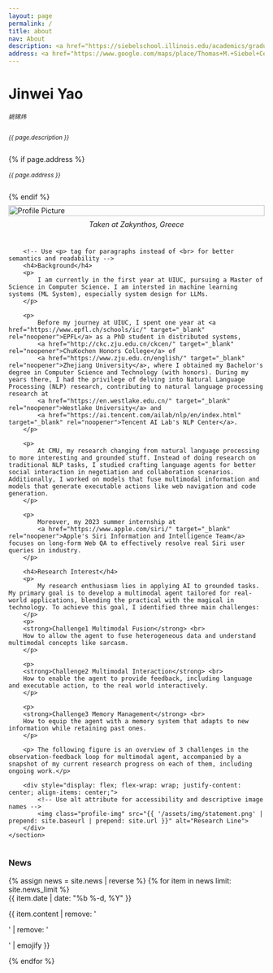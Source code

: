 ```yaml
---
layout: page
permalink: /
title: about
nav: About
description: <a href="https://siebelschool.illinois.edu/academics/graduate/ms-program" class="page-description" target="_blank">MSCS</a> • <a href="https://siebelschool.illinois.edu/" class="page-description" target="_blank">Sibel Computer Science Center</a> • <a href="https://illinois.edu/" class="page-description" target="_blank">UIUC</a>
address: <a href="https://www.google.com/maps/place/Thomas+M.+Siebel+Center+for+Computer+Science/@40.1138069,-88.2274801,17z/data=!3m2!4b1!5s0x880cd76a5762dfb7:0xcf6a023935717398!4m6!3m5!1s0x880cd76baa8479a9:0x4e9f01d40d359630!8m2!3d40.1138028!4d-88.2249052!16s%2Fm%2F0yqkg1s?entry=ttu" class="page-description" target="_blank">201 N Goodwin Ave, Urbana, IL 61801</a>
---
```


<div class="col p-0 pt-4 pb-4">
  <h1 class="title text-left font-weight-bold">Jinwei Yao</h1> 
  <h6 class="pb-3 m-0 mb-2" style="font-size: 0.83em;">姚锦炜</h6>
  <h6 class="m-0 mb-2" style="font-size: 0.83em;">{{ page.description }}</h6>
  {% if page.address %}
      <h6 class="m-0 mb-2" style="font-size: 0.83em;">{{ page.address }}</h6>
  {% endif %}
</div>


<!-- Introduction -->

<div style="display: flex; flex-wrap: wrap;">
    <section class="profile">
        <!-- Avoid inline styles where possible and use a separate CSS file or <style> block -->
        <div class="profile-image-container">
            <!-- Use alt attribute for accessibility and descriptive image names -->
            <img class="profile-img" src="{{ '/assets/img/self_pic_jw.jpg' | prepend: site.baseurl | prepend: site.url }}" alt="Profile Picture">
            <figcaption class="profile-caption">Taken at Zakynthos, Greece</figcaption>
        </div>

        <!-- Use <p> tag for paragraphs instead of <br> for better semantics and readability -->
        <h4>Background</h4>
        <p>
            I am currently in the first year at UIUC, pursuing a Master of Science in Computer Science. I am intersted in machine learning systems (ML System), especially system design for LLMs.
        </p>

        <p>
            Before my journey at UIUC, I spent one year at <a href="https://www.epfl.ch/schools/ic/" target="_blank" rel="noopener">EPFL</a> as a PhD student in distributed systems,
            <a href="http://ckc.zju.edu.cn/ckcen/" target="_blank" rel="noopener">ChuKochen Honors College</a> of
            <a href="https://www.zju.edu.cn/english/" target="_blank" rel="noopener">Zhejiang University</a>, where I obtained my Bachelor's degree in Computer Science and Technology (with honors). During my years there, I had the privilege of delving into Natural Language Processing (NLP) research, contributing to natural language processing research at
            <a href="https://en.westlake.edu.cn/" target="_blank" rel="noopener">Westlake University</a> and
            <a href="https://ai.tencent.com/ailab/nlp/en/index.html" target="_blank" rel="noopener">Tencent AI Lab's NLP Center</a>.
        </p>

        <p>
            At CMU, my research changing from natural language processing to more interesting and grounded stuff. Instead of doing research on traditional NLP tasks, I studied crafting language agents for better social interaction in negotiation and collaboration scenarios. Additionally, I worked on models that fuse multimodal information and models that generate executable actions like web navigation and code generation. 
        </p>

        <p>
            Moreover, my 2023 summer internship at 
            <a href="https://www.apple.com/siri/" target="_blank" rel="noopener">Apple's Siri Information and Intelligence Team</a> focuses on long-form Web QA to effectively resolve real Siri user queries in industry.
        </p>

        <h4>Research Interest</h4>
        <p>
            My research enthusiasm lies in applying AI to grounded tasks. My primary goal is to develop a multimodal agent tailored for real-world applications, blending the practical with the magical in technology. To achieve this goal, I identified three main challenges: 
        </p>
        <p>
        <strong>Challenge1 Multimodal Fusion</strong> <br>
        How to allow the agent to fuse heterogeneous data and understand multimodal concepts like sarcasm.
        </p>

        <p>
        <strong>Challenge2 Multimodal Interaction</strong> <br>
        How to enable the agent to provide feedback, including language and executable action, to the real world interactively.
        </p>
        
        <p>
        <strong>Challenge3 Memory Management</strong> <br>
        How to equip the agent with a memory system that adapts to new information while retaining past ones.
        </p>

        <p> The following figure is an overview of 3 challenges in the observation-feedback loop for multimodal agent, accompanied by a snapshot of my current research progress on each of them, including ongoing work.</p>

        <div style="display: flex; flex-wrap: wrap; justify-content: center; align-items: center;">
            <!-- Use alt attribute for accessibility and descriptive image names -->
            <img class="profile-img" src="{{ '/assets/img/statement.png' | prepend: site.baseurl | prepend: site.url }}" alt="Research Line">
        </div>
    </section>
</div>

<!-- Add CSS (either inline or preferably in a separate stylesheet) -->
<style>
.profile {
    padding: 0;
}
.profile-image-container {
    display: flex;
    flex-direction: column;
    justify-content: center; /*Center horizontally */
    align-items: center;     /* Center vertically*/
    max-width: 100%;
    padding-top: 0.5rem;
    padding-bottom: 1.5rem;
}
.profile-img {
    width: 100%;
    height: auto; /*to maintain aspect ratio*/
}
.profile-caption {
    text-align: center; /* Centers the text of the caption */
    padding-top: 0.5rem; /* Adds some space between the image and the caption */
    font-style: italic;
    /* Add any additional styling you need for the caption here */
}
@media screen and (max-width: 576px) {
    .profile-image-container {
        max-width: 100%;
        padding-left: 0;
        padding-bottom: 1rem;
    }
}
</style>


<!-- News -->
<div class="news mt-3 p-0">
  <h3 class="title mb-4 p-0">News</h3>
  {% assign news = site.news | reverse %}
  {% for item in news limit: site.news_limit %}
    <div class="row p-0">
      <div class="col-sm-2 p-0">
        <span class="badge danger-color-dark darken-1 font-weight-bold text-uppercase align-middle date ml-3">
          {{ item.date | date: "%b %-d, %Y" }}
        </span>
      </div>
      <div class="col-sm-10 mt-2 mt-sm-0 ml-3 ml-md-0 p-0 font-weight-light text">
        <p>{{ item.content | remove: '<p>' | remove: '</p>' | emojify }}</p>
      </div>
    </div>
  {% endfor %}
</div>

<script type="text/javascript" id="clustrmaps" src="//cdn.clustrmaps.com/map_v2.js?cl=ffffff&w=700&t=tt&d=NhXj4joI7G-QcI07Qz4cPPkmnIj_bE-Zi4HhgEt-oCs"></script>
